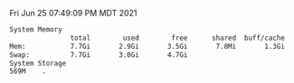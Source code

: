 Fri Jun 25 07:49:09 PM MDT 2021
```bash
System Memory
               total        used        free      shared  buff/cache   available
Mem:           7.7Gi       2.9Gi       3.5Gi       7.0Mi       1.3Gi       4.5Gi
Swap:          7.7Gi       3.0Gi       4.7Gi
System Storage
569M	.
```
```bash
